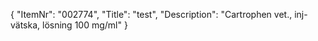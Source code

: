{
  "ItemNr": "002774",
  "Title": "test",
  "Description": "Cartrophen vet., inj-vätska, lösning 100 mg/ml"
}